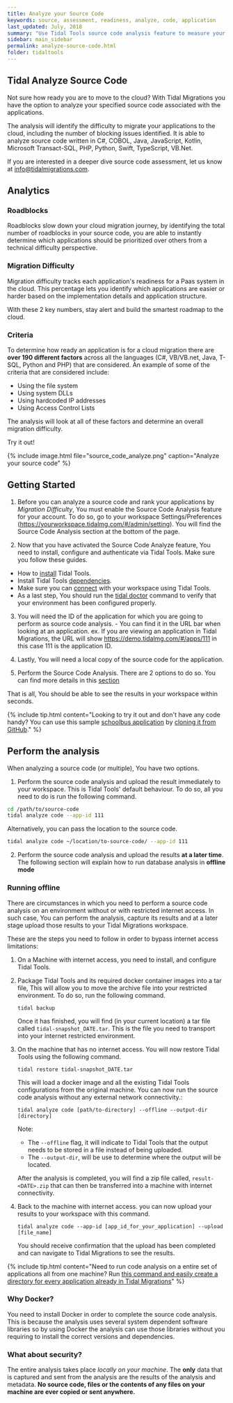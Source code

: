 ```yaml
---
title: Analyze your Source Code
keywords: source, assessment, readiness, analyze, code, application
last_updated: July, 2018
summary: "Use Tidal Tools source code analysis feature to measure your application code bases for cloud PaaS migration difficulty."
sidebar: main_sidebar
permalink: analyze-source-code.html
folder: tidaltools
---
```

## Tidal Analyze Source Code

Not sure how ready you are to move to the cloud? With Tidal Migrations you have
the option to analyze your specified source code associated with the applications.

The analysis will identify the difficulty to migrate your applications to the
cloud, including the number of blocking issues identified. It is able to
analyze source code written in C#, COBOL, Java, JavaScript, Kotlin, Microsoft
Transact-SQL, PHP, Python, Swift, TypeScript, VB.Net.

If you are interested in a deeper dive source code assessment, let us know at
[info@tidalmigrations.com](mailto:info@tidalmigrations.com).

## Analytics

### Roadblocks
Roadblocks slow down your cloud migration journey, by identifying the total number of roadblocks
in your source code, you are able to instantly determine which applications should be prioritized over others from a technical difficulty perspective.

### Migration Difficulty
Migration difficulty tracks each application's readiness for a Paas system in the cloud. This percentage lets
you identify which applications are easier or harder based on the implementation details and application structure.


With these 2 key numbers, stay alert and build the smartest roadmap to the cloud.

### Criteria

To determine how ready an application is for a cloud migration there are **over 190 different factors** across all the languages (C#, VB/VB.net, Java, T-SQL, Python and PHP) that are considered.
An example of some of the criteria that are considered include:
  - Using the file system
  - Using system DLLs
  - Using hardcoded IP addresses
  - Using Access Control Lists

The analysis will look at all of these factors and determine an overall migration difficulty.

Try it out!

{% include image.html file="source_code_analyze.png" caption="Analyze your source code" %}

## Getting Started

1. Before you can analyze a source code and rank your applications by *Migration Difficulty*, You must enable the Source Code Analysis feature for your account. To do so, go to your workspace Settings/Preferences (https://yourworkspace.tidalmg.com/#/admin/setting). You will find the Source Code Analysis section at the bottom of the page.

2. Now that you have activated the Source Code Analyze feature, You need to install, configure and authenticate via Tidal Tools. Make sure you follow these guides.
  - How to [install](tidal-tools.html#install) Tidal Tools.
  - Install Tidal Tools [dependencies](tidal-tools.html#dependencies).
  - Make sure you can [connect](tidal-tools.html#connecting-to-the-api) with your workspace using Tidal Tools.
  - As a last step, You should run the [tidal doctor](troubleshooting.html#tidal-doctor) command to verify that your environment has been configured properly.

3. You will need the ID of the application for which you are going to perform as source code analysis.  - You can find it in the URL bar when looking at an application. ex. If you are viewing an application in Tidal Migrations, the URL will show https://demo.tidalmg.com/#/apps/111 in this case 111 is the application ID.

4. Lastly, You will need a local copy of the source code for the application.

5. Perform the Source Code Analysis. There are 2 options to do so. You can find more details in this [section](#perform-the-analysis)

That is all, You should be able to see the results in your workspace within seconds.

{% include tip.html content="Looking to try it out and don't have any code handy? You can use this sample [schoolbus application](https://github.com/tidalmigrations/schoolbus) by [cloning it from GitHub](https://help.github.com/en/github/creating-cloning-and-archiving-repositories/cloning-a-repository)." %}





## Perform the analysis

When analyzing a source code (or multiple), You have two options. 

1. Perform the source code analysis and upload the result immediately to your workspace. This is Tidal Tools' default behaviour. To do so, all you need to do is run the following command.

  ```bash
  cd /path/to/source-code
  tidal analyze code --app-id 111
  ```

  Alternatively, you can pass the location to the source code.
  ```bash
  tidal analyze code ~/location/to-source-code/ --app-id 111
  ```

2. Perform the source code analysis and upload the results **at a later time**. The following section will explain how to run database analysis in **offline mode**

### Running offline

There are circumstances in which you need to perform a source code analysis on an environment without or with restricted internet access. In such case, You can perform the analysis, capture its results and at a later stage upload those results to your Tidal Migrations workspace.

These are the steps you need to follow in order to bypass internet access limitations:

1. On a Machine with internet access, you need to install, and configure Tidal Tools. 

2. Package Tidal Tools and its required docker container images into a tar file, This will allow you to move the archive file into your restricted environment. To do so, run the following command.

    `tidal backup`

    Once it has finished, you will find (in your current location) a tar file called `tidal-snapshot_DATE.tar`. This is the file you need to transport into your internet restricted environment.

3. On the machine that has no internet access. You will now restore Tidal Tools using the following command.

    `tidal restore tidal-snapshot_DATE.tar`

    This will load a docker image and all the existing Tidal Tools configurations from the original machine. You can now run the source code analysis without any external network connectivity.:

    `tidal analyze code [path/to-directory] --offline --output-dir [directory]`

    Note:
    -  The `--offline` flag, it will indicate to Tidal Tools that the output needs to be stored in a file instead of being uploaded.
    - The `--output-dir`, will be use to determine where the output will be located.

    After the analysis is completed, you will find a zip file called, `result-<DATE>.zip` that can then be transferred into a machine with internet connectivity.


4. Back to the machine with internet access. you can now upload your results to your workspace with this command.

    `tidal analyze code --app-id [app_id_for_your_application] --upload [file_name]`

    You should receive confirmation that the upload has been completed and can navigate to Tidal Migrations to see the results.







{% include tip.html content="Need to run code analysis on a entire set of applications all from one machine? Run [this command and easily create a directory for every application already in Tidal Migrations](https://github.com/tidalmigrations/gists/blob/master/make_source_code_dirs.sh)" %}

### Why Docker?

You need to install Docker in order to complete the source code analysis. This is because the analysis uses several system dependent software libraries so by using Docker the analysis can use those libraries without you requiring to install the correct versions and dependencies.

### What about security?

The entire analysis takes place _locally on your machine_. The **only** data that is captured and sent from the analysis are the results of the analysis and metadata. **No source code, files or the contents of any files on your machine are ever copied or sent anywhere.**
